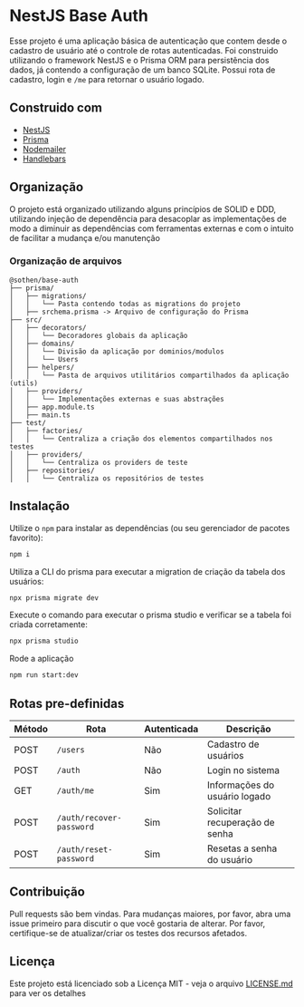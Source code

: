 # NestJS Base Auth

Esse projeto é uma aplicação básica de autenticação que contem desde o cadastro de usuário até o controle de rotas autenticadas. Foi construido utilizando o framework NestJS e o Prisma ORM para persistência dos dados, já contendo a configuração de um banco SQLite. Possui rota de cadastro, login e `/me` para retornar o usuário logado.

## Construido com

* [NestJS](https://nestjs.com/)
* [Prisma](https://www.prisma.io/)
* [Nodemailer](https://nodemailer.com/about/)
* [Handlebars](https://handlebarsjs.com/)

## Organização
O projeto está organizado utilizando alguns princípios de SOLID e DDD, utilizando injeção de dependência para desacoplar as implementações de modo a diminuir as dependências com ferramentas externas e com o intuito de facilitar a mudança e/ou manutenção

### Organização de arquivos
```
@sothen/base-auth
├── prisma/
│   ├── migrations/
│   │   └── Pasta contendo todas as migrations do projeto
│   ├── srchema.prisma -> Arquivo de configuração do Prisma
├── src/
│   ├── decorators/
│   │   └── Decoradores globais da aplicação
│   ├── domains/
│   │   └── Divisão da aplicação por dominios/modulos
│   │   └── Users
│   ├── helpers/
│   │   └── Pasta de arquivos utilitários compartilhados da aplicação (utils)
│   ├── providers/
│   │   └── Implementações externas e suas abstrações
│   ├── app.module.ts
│   ├── main.ts
├── test/
│   ├── factories/
│   │   └── Centraliza a criação dos elementos compartilhados nos testes
│   ├── providers/
│   │   └── Centraliza os providers de teste
│   ├── repositories/
│   │   └── Centraliza os repositórios de testes
```

## Instalação

Utilize o `npm` para instalar as dependências (ou seu gerenciador de pacotes favorito):

```bash
npm i
```

Utiliza a CLI do prisma para executar a migration de criação da tabela dos usuários:

```bash
npx prisma migrate dev
```

Execute o comando para executar o prisma studio e verificar se a tabela foi criada corretamente:

```bash
npx prisma studio
```

Rode a aplicação

```bash 
npm run start:dev
```

## Rotas pre-definidas
| Método  | Rota | Autenticada | Descrição | 
| ------- | ---- | ----------- | --------- |
| POST | `/users`| Não | Cadastro de usuários | 
| POST | `/auth` | Não | Login no sistema | 
| GET | `/auth/me`| Sim | Informações do usuário logado | 
| POST | `/auth/recover-password`| Sim | Solicitar recuperação de senha | 
| POST | `/auth/reset-password`| Sim | Resetas a senha do usuário | 

## Contribuição
Pull requests são bem vindas. Para mudanças maiores, por favor, abra uma issue primeiro para discutir o que você gostaria de alterar.
Por favor, certifique-se de atualizar/criar os testes dos recursos afetados. 

## Licença
Este projeto está licenciado sob a Licença MIT - veja o arquivo [LICENSE.md](LICENSE) para ver os detalhes
